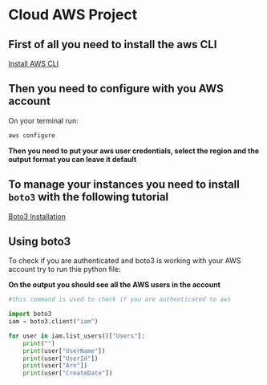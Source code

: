 # Cloud AWS Project

## First of all you need to install the aws CLI

<a href="https://docs.aws.amazon.com/cli/latest/userguide/getting-started-install.html">Install AWS CLI</a>

## Then you need to configure with you AWS account

On your terminal run:

```bash
aws configure
```

**Then you need to put your aws user credentials, select the region and the output format you can leave it default**

## To manage your instances you need to install `boto3` with the following tutorial

<a href="https://boto3.amazonaws.com/v1/documentation/api/latest/guide/quickstart.html#installation">Boto3 Installation</a>

## Using boto3

To check if you are authenticated and boto3 is working with your AWS account try to run thie python file:

**On the output you should see all the AWS users in the account**

```python
#this command is used to check if you are authenticated to aws

import boto3
iam = boto3.client("iam")

for user in iam.list_users()["Users"]:
    print("")
    print(user["UserName"])
    print(user["UserId"])
    print(user["Arn"])
    print(user["CreateDate"])
```